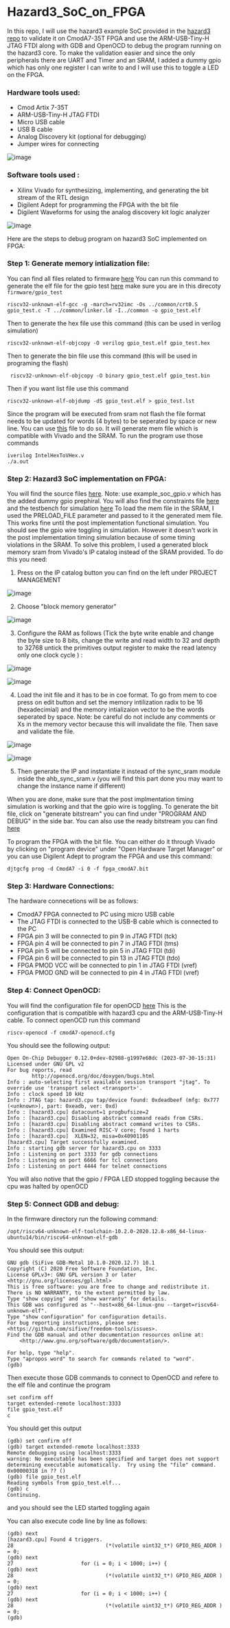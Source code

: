# Hazard3_SoC_on_FPGA
In this repo, I will use the hazard3 example SoC provided in the [hazard3 repo](https://github.com/Wren6991/Hazard3/tree/master) to validate it on CmodA7-35T FPGA and use the ARM-USB-Tiny-H JTAG FTDI along with GDB and OpenOCD to debug the program running on the hazard3 core. To make the validation easier and since the only peripherals there are UART and Timer and an SRAM, I added a dummy gpio which has only one register I can write to and I will use this to toggle a LED on the FPGA. 

### Hardware tools used:
* Cmod Artix 7-35T
* ARM-USB-Tiny-H JTAG FTDI
* Micro USB cable
* USB B cable 
* Analog Discovery kit (optional for debugging)
* Jumper wires for connecting

![image](https://github.com/NouranAbdelaziz/Hazard3_SoC_on_FPGA/assets/79912650/fc6b6260-00cc-4e66-8760-9bb2c8144707)


### Software tools used :
* Xilinx Vivado for synthesizing, implementing, and generating the bit stream of the RTL design
* Digilent Adept for programming the FPGA with the bit file
* Digilent Waveforms for using the analog discovery kit logic analyzer

![image](https://github.com/NouranAbdelaziz/Hazard3_SoC_on_FPGA/assets/79912650/2f208df8-6d40-4466-95ab-4bb3811922a2)


Here are the steps to debug program on hazard3 SoC implemented on FPGA:
### Step 1: Generate memory intialization file:
You can find all files related to firmware [here](https://github.com/NouranAbdelaziz/Hazard3_SoC_on_FPGA/tree/main/firmware)
You can run this command to generate the elf file for the gpio test [here](https://github.com/NouranAbdelaziz/Hazard3_SoC_on_FPGA/tree/main/firmware/gpio_test)
make sure you are in this direcoty ``firmware/gpio_test``
```
riscv32-unknown-elf-gcc -g -march=rv32imc -Os ../common/crt0.S gpio_test.c -T ../common/linker.ld -I../common -o gpio_test.elf
```
Then to generate the hex file use this command (this can be used in verilog simulation)
```
riscv32-unknown-elf-objcopy -O verilog gpio_test.elf gpio_test.hex
```
Then to generate the bin file use this command (this will be used in programing the flash)
```
 riscv32-unknown-elf-objcopy -O binary gpio_test.elf gpio_test.bin
```
Then if you want list file use this command 
```
riscv32-unknown-elf-objdump -dS gpio_test.elf > gpio_test.lst
```
Since the program will be executed from sram not flash the file format needs to be updated for words (4 bytes) to be seperated by space or new line. You can use [this](https://github.com/NouranAbdelaziz/Hazard3_SoC_on_FPGA/blob/main/firmware/gpio_test/IntelHexToVHex.v) file to do so. It will generate mem file which is compatible with Vivado and the SRAM. 
To run the program use those commands
```
iverilog IntelHexToVHex.v
./a.out
```

### Step 2: Hazard3 SoC implementation on FPGA:
You will find the source files [here](https://github.com/NouranAbdelaziz/Hazard3_SoC_on_FPGA/tree/main/src). Note: use example_soc_gpio.v which has the added dummy gpio prephiral. You will also find the constraints file [here](https://github.com/NouranAbdelaziz/Hazard3_SoC_on_FPGA/tree/main/constr) and the testbench for simulation [here](https://github.com/NouranAbdelaziz/Hazard3_SoC_on_FPGA/tree/main/sim)
To load the mem file in the SRAM, I used the PRELOAD_FILE parameter and passed to it the generated mem file. This works fine until the post implementation functional simulation. You should see the gpio wire toggling in simulation. However it doesn't work in the post implementation timing simulation because of some timing violations in the SRAM. 
To solve this problem, I used a generated block memory sram from Vivado's IP catalog instead of the SRAM provided. 
To do this you need:
  1) Press on the IP catalog button you can find on the left under PROJECT MANAGEMENT
     
  ![image](https://github.com/NouranAbdelaziz/Hazard3_SoC_on_FPGA/assets/79912650/1e9cdd1d-63d3-41df-8c56-1218f1165254)

  2) Choose "block memory generator"

  ![image](https://github.com/NouranAbdelaziz/Hazard3_SoC_on_FPGA/assets/79912650/1b6b78cb-a7bf-4950-ad0c-4343300e2bbc)

  3) Configure the RAM as follows (Tick the byte write enable and change the byte size to 8 bits, change the write and read width to 32 and depth to 32768 untick 
      the primitives output register to make the read latency only one clock cycle ) :

  ![image](https://github.com/NouranAbdelaziz/Hazard3_SoC_on_FPGA/assets/79912650/1e941ab9-8550-45b8-b4da-a2d45714ff63)
    
  ![image](https://github.com/NouranAbdelaziz/Hazard3_SoC_on_FPGA/assets/79912650/d61730ed-7f3c-45fe-ad7e-b0e892bbcb55)

  4) Load the init file and it has to be in coe format. To go from mem to coe press on edit button and set the memory intilization radix to be 16 (hexadecimial) 
     and the memory intializaion vector to be the words seperated by space. Note: be careful do not include any comments or Xs in the memory vector because this 
     will invalidate the file. Then save and validate the file. 

  ![image](https://github.com/NouranAbdelaziz/Hazard3_SoC_on_FPGA/assets/79912650/df169aa6-3c3a-4769-8532-de905aec45cd)

  ![image](https://github.com/NouranAbdelaziz/Hazard3_SoC_on_FPGA/assets/79912650/0d46b5b7-e380-4304-bd4b-9d3899edd092)

  5) Then generate the IP and instantiate it instead of the sync_sram module inside the ahb_sync_sram.v (you will find this part done you may want to change the instance name if different)

When you are done, make sure that the post implmentation timing simulation is working and that the gpio wire is toggling. 
To generate the bit file, click on "generate bitstream" you can find under "PROGRAM AND DEBUG" in the side bar. You can also use the ready bitstream you can find [here](https://github.com/NouranAbdelaziz/Hazard3_SoC_on_FPGA/tree/main/bitstream)

To program the FPGA with the bit file. You can either do it through Vivado by clicking on "program device" under "Open Hardware Target Manager" or you can use Digilent Adept to program the FPGA and use this command:
```
djtgcfg prog -d CmodA7 -i 0 -f fpga_cmodA7.bit
```

### Step 3: Hardware Connections: 
The hardware connecetions will be as follows: 
* CmodA7 FPGA connected to PC using micro USB cable
* The JTAG FTDI is connected to the USB-B cable which is connected to the PC 
* FPGA pin 3 will be connected to pin 9 in JTAG FTDI (tck)
* FPGA pin 4 will be connected to pin 7 in JTAG FTDI (tms)
* FPGA pin 5 will be connected to pin 5 in JTAG FTDI (tdi)
* FPGA pin 6 will be connected to pin 13 in JTAG FTDI (tdo)
* FPGA PMOD VCC will be connected to pin 1 in JTAG FTDI (vref)
* FPGA PMOD GND will be connected to pin 4 in JTAG FTDI (vref)

### Step 4: Connect OpenOCD:
You will find the configuration file for openOCD [here](https://github.com/NouranAbdelaziz/Hazard3_SoC_on_FPGA/blob/main/OpenOCD_cfg/cmodA7-openocd.cfg) This is the configuration that is compatible with hazard3 cpu and the ARM-USB-Tiny-H cable. To connect openOCD run this command

```
riscv-openocd -f cmodA7-openocd.cfg
```
You should see the following output:
```
Open On-Chip Debugger 0.12.0+dev-02988-g1997e68dc (2023-07-30-15:31)
Licensed under GNU GPL v2
For bug reports, read
        http://openocd.org/doc/doxygen/bugs.html
Info : auto-selecting first available session transport "jtag". To override use 'transport select <transport>'.
Info : clock speed 10 kHz
Info : JTAG tap: hazard3.cpu tap/device found: 0xdeadbeef (mfg: 0x777 (<unknown>), part: 0xeadb, ver: 0xd)
Info : [hazard3.cpu] datacount=1 progbufsize=2
Info : [hazard3.cpu] Disabling abstract command reads from CSRs.
Info : [hazard3.cpu] Disabling abstract command writes to CSRs.
Info : [hazard3.cpu] Examined RISC-V core; found 1 harts
Info : [hazard3.cpu]  XLEN=32, misa=0x40901105
[hazard3.cpu] Target successfully examined.
Info : starting gdb server for hazard3.cpu on 3333
Info : Listening on port 3333 for gdb connections
Info : Listening on port 6666 for tcl connections
Info : Listening on port 4444 for telnet connections
```
You will also notive that the gpio / FPGA LED stopped toggling because the cpu was halted by openOCD 

### Step 5: Connect GDB and debug:

In the firmware directory run the following command:
```
/opt/riscv64-unknown-elf-toolchain-10.2.0-2020.12.8-x86_64-linux-ubuntu14/bin/riscv64-unknown-elf-gdb
```
You should see this output:
```
GNU gdb (SiFive GDB-Metal 10.1.0-2020.12.7) 10.1
Copyright (C) 2020 Free Software Foundation, Inc.
License GPLv3+: GNU GPL version 3 or later <http://gnu.org/licenses/gpl.html>
This is free software: you are free to change and redistribute it.
There is NO WARRANTY, to the extent permitted by law.
Type "show copying" and "show warranty" for details.
This GDB was configured as "--host=x86_64-linux-gnu --target=riscv64-unknown-elf".
Type "show configuration" for configuration details.
For bug reporting instructions, please see:
<https://github.com/sifive/freedom-tools/issues>.
Find the GDB manual and other documentation resources online at:
    <http://www.gnu.org/software/gdb/documentation/>.

For help, type "help".
Type "apropos word" to search for commands related to "word".
(gdb)
```
Then execute those GDB commands to connect to OpenOCD and refere to the elf file and continue the program 

```
set confirm off
target extended-remote localhost:3333
file gpio_test.elf
c
```
You should get this output 

```
(gdb) set confirm off
(gdb) target extended-remote localhost:3333
Remote debugging using localhost:3333
warning: No executable has been specified and target does not support
determining executable automatically.  Try using the "file" command.
0x00000318 in ?? ()
(gdb) file gpio_test.elf
Reading symbols from gpio_test.elf...
(gdb) c
Continuing.
```
and you should see the LED started toggling again 

You can also execute code line by line as follows:

```
(gdb) next
[hazard3.cpu] Found 4 triggers.
28                              (*(volatile uint32_t*) GPIO_REG_ADDR ) = 0;
(gdb) next
27                      for (i = 0; i < 1000; i++) {
(gdb) next
28                              (*(volatile uint32_t*) GPIO_REG_ADDR ) = 0;
(gdb) next
27                      for (i = 0; i < 1000; i++) {
(gdb) next
28                              (*(volatile uint32_t*) GPIO_REG_ADDR ) = 0;
(gdb) 
```
